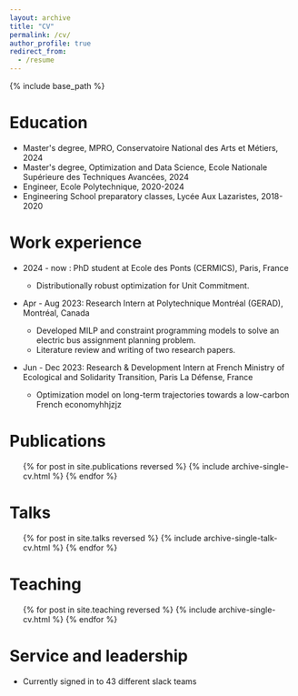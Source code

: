 ```yaml
---
layout: archive
title: "CV"
permalink: /cv/
author_profile: true
redirect_from:
  - /resume
---
```


{% include base_path %}

Education
======
* Master's degree, MPRO, Conservatoire National des Arts et Métiers, 2024
* Master's degree, Optimization and Data Science, Ecole Nationale Supérieure des Techniques Avancées, 2024
* Engineer, Ecole Polytechnique, 2020-2024
* Engineering School preparatory classes, Lycée Aux Lazaristes, 2018-2020

Work experience
======
* 2024 - now : PhD student at Ecole des Ponts (CERMICS), Paris, France
  * Distributionally robust optimization for Unit Commitment.

* Apr - Aug 2023: Research Intern at Polytechnique Montréal (GERAD), Montréal, Canada
  * Developed MILP and constraint programming models to solve an electric bus
assignment planning problem.
  * Literature review and writing of two research papers.

* Jun - Dec 2023: Research & Development Intern at French Ministry of Ecological and Solidarity Transition, Paris La Défense, France
  * Optimization model on long-term trajectories towards a low-carbon French economyhhjzjz

Publications
======
  <ul>{% for post in site.publications reversed %}
    {% include archive-single-cv.html %}
  {% endfor %}</ul>
  
Talks
======
  <ul>{% for post in site.talks reversed %}
    {% include archive-single-talk-cv.html  %}
  {% endfor %}</ul>
  
Teaching
======
  <ul>{% for post in site.teaching reversed %}
    {% include archive-single-cv.html %}
  {% endfor %}</ul>
  
Service and leadership
======
* Currently signed in to 43 different slack teams
